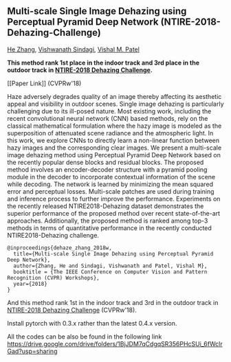 ## Multi-scale Single Image Dehazing using Perceptual Pyramid Deep Network (NTIRE-2018-Dehazing-Challenge)
[He Zhang](https://sites.google.com/site/hezhangsprinter), [Vishwanath Sindagi](http://www.vishwanathsindagi.com/), [Vishal M. Patel](http://www.rci.rutgers.edu/~vmp93/)

**This method rank 1st place in the indoor track and 3rd place in the outdoor track in [NTIRE-2018 Dehazing Challenge](http://www.vision.ee.ethz.ch/en/ntire18/).**



[[Paper Link]] (CVPRw'18)

Haze adversely degrades quality of an image thereby affecting its aesthetic appeal and visibility in outdoor scenes. Single image dehazing is particularly challenging due to its ill-posed nature. Most existing work, including the recent convolutional neural network (CNN) based methods, rely on the classical mathematical formulation where the hazy image is modeled as the superposition of attenuated scene radiance and the atmospheric light. In this work, we explore CNNs to directly learn a non-linear function between hazy images and the corresponding clear images. We present a multi-scale image dehazing method using Perceptual Pyramid Deep Network based on the recently popular dense blocks and residual blocks. The proposed method involves an encoder-decoder structure with a pyramid pooling module in the decoder to incorporate contextual information of the scene while decoding. The network is learned by minimizing the mean squared error and perceptual losses. Multi-scale patches are used during training and inference process to further improve the performance. Experiments on the recently released NTIRE2018-Dehazing dataset demonstrates the superior performance of the proposed method over recent state-of-the-art approaches. Additionally, the proposed method is ranked among top-3 methods in terms of quantitative performance in the recently conducted NTIRE2018-Dehazing challenge.

	@inproceedings{dehaze_zhang_2018w,		
	  title={Multi-scale Single Image Dehazing using Perceptual Pyramid Deep Network},
	  author={Zhang, He and Sindagi, Vishwanath and Patel, Vishal M},
	  booktitle = {The IEEE Conference on Computer Vision and Pattern Recognition (CVPR) Workshops},
	  year={2018}
	} 


And this method rank 1st in the indoor track and 3rd in the outdoor track in [NTIRE-2018 Dehazing Challenge](http://www.vision.ee.ethz.ch/en/ntire18/) (CVPRw'18). 

Install pytorch with 0.3.x rather than the latest 0.4.x version.


All the codes can be also be found in the following link
https://drive.google.com/drive/folders/1BjJDM7qCdgqSR356PHcSUi_6fWclrGad?usp=sharing
